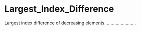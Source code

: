 # Largest_Index_Difference
Largest index difference of decreasing elements.
.......................

